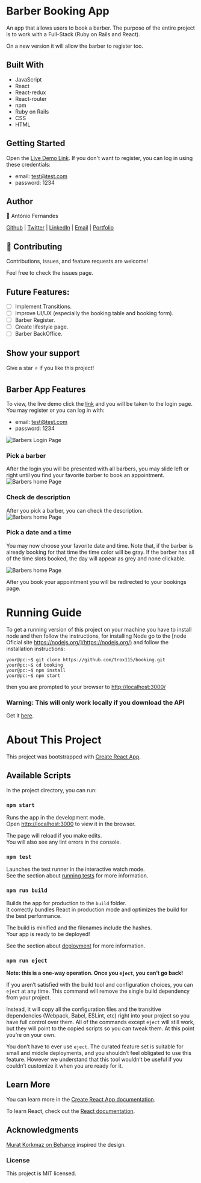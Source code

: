 # Barber Booking App

An app that allows users to book a barber. The purpose of the entire project is to work with a Full-Stack (Ruby on Rails and React).

On a new version it will allow the barber to register too.

## Built With

- JavaScript
- React
- React-redux
- React-router
- npm
- Ruby on Rails
- CSS
- HTML

## Getting Started

Open the [Live Demo Link](https://antoniobarberapi.herokuapp.com/).
If you don't want to register, you can log in using these credentials:

- email: test@test.com
- password: 1234

## Author

👤 António Fernandes

[Github](https://github.com/trox115) | [Twitter](https://twitter.com/rock_67) | [LinkedIn](https://www.linkedin.com/in/antoniomfernandes/) | [Email](mailto:email@antoniofernandes.com) | [Portfolio](https://www.antoniofernandes.com/)

## 🤝 Contributing

Contributions, issues, and feature requests are welcome!

Feel free to check the issues page.

## Future Features:

- [ ] Implement Transitions.
- [ ] Improve UI/UX (especially the booking table and booking form).
- [ ] Barber Register.
- [ ] Create lifestyle page.
- [ ] Barber BackOffice.

## Show your support

Give a star ⭐️ if you like this project!

## Barber App Features

To view, the live demo click the [link](https://antoniobarberapi.com) and you will be taken to the login page. You may register or you can log in with:

- email: test@test.com
- password: 1234

![Barbers Login Page](documentation/images/loginpage.png)

### Pick a barber

After the login you will be presented with all barbers, you may slide left or right until you find your favorite barber to book an appointment.
![Barbers home Page](documentation/images/barberpage.png)

### Check de description

After you pick a barber, you can check the description.
![Barbers home Page](documentation/images/singlebarber.png)

### Pick a date and a time

You may now choose your favorite date and time. Note that, if the barber is already booking for that time the time color will be gray. If the barber has all of the time slots booked, the day will appear as grey and none clickable.

![Barbers home Page](documentation/images/booking.png)

After you book your appointment you will be redirected to your bookings page.

# Running Guide

To get a running version of this project on your machine you have to install node and then follow the instructions, for installing Node go to the [node Oficial site https://nodejs.org/](https://nodejs.org/) and follow the installation instructions:

```Shell
your@pc:~$ git clone https://github.com/trox115/booking.git
your@pc:~$ cd booking
your@pc:~$ npm install
your@pc:~$ npm start

```

then you are prompted to your browser to [http://localhost:3000/](http://localhost:3000/)

### Warning: This will only work locally if you download the API

Get it [here](https://github.com/trox115/barber-api).

# About This Project

This project was bootstrapped with [Create React App](https://github.com/facebook/create-react-app).

## Available Scripts

In the project directory, you can run:

### `npm start`

Runs the app in the development mode.<br />
Open [http://localhost:3000](http://localhost:3000) to view it in the browser.

The page will reload if you make edits.<br />
You will also see any lint errors in the console.

### `npm test`

Launches the test runner in the interactive watch mode.<br />
See the section about [running tests](https://facebook.github.io/create-react-app/docs/running-tests) for more information.

### `npm run build`

Builds the app for production to the `build` folder.<br />
It correctly bundles React in production mode and optimizes the build for the best performance.

The build is minified and the filenames include the hashes.<br />
Your app is ready to be deployed!

See the section about [deployment](https://facebook.github.io/create-react-app/docs/deployment) for more information.

### `npm run eject`

**Note: this is a one-way operation. Once you `eject`, you can’t go back!**

If you aren’t satisfied with the build tool and configuration choices, you can `eject` at any time. This command will remove the single build dependency from your project.

Instead, it will copy all the configuration files and the transitive dependencies (Webpack, Babel, ESLint, etc) right into your project so you have full control over them. All of the commands except `eject` will still work, but they will point to the copied scripts so you can tweak them. At this point you’re on your own.

You don’t have to ever use `eject`. The curated feature set is suitable for small and middle deployments, and you shouldn’t feel obligated to use this feature. However we understand that this tool wouldn’t be useful if you couldn’t customize it when you are ready for it.

## Learn More

You can learn more in the [Create React App documentation](https://facebook.github.io/create-react-app/docs/getting-started).

To learn React, check out the [React documentation](https://reactjs.org/).

## Acknowledgments

[Murat Korkmaz on Behance](https://www.behance.net/gallery/26425031/Vespa-Responsive-Redesign) inspired the design.

### License

This project is MIT licensed.
